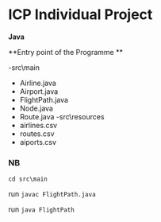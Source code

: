 
# ICP Individual Project

**Java**

**Entry point of the Programme **

-src\main
  - Airline.java
  - Airport.java
  - FlightPath.java
  - Node.java
  - Route.java
 -src\resources
  - airlines.csv
  - routes.csv
  - aiports.csv


### NB

`cd src\main`

run `javac FlightPath.java`

run `java FlightPath`
